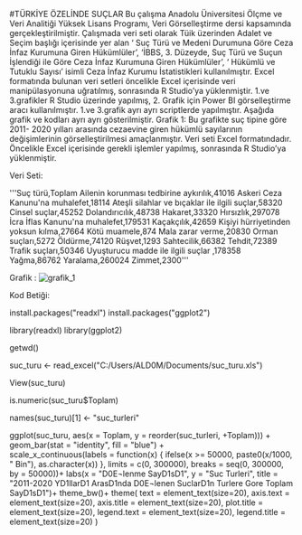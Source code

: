#TÜRKİYE ÖZELİNDE SUÇLAR
Bu çalışma Anadolu Üniversitesi Ölçme ve Veri Analitiği Yüksek Lisans Programı, Veri Görselleştirme dersi kapsamında gerçekleştirilmiştir. Çalışmada veri seti olarak Tüik üzerinden Adalet ve Seçim başlığı içerisinde yer alan ‘ Suç Türü ve Medeni Durumuna Göre Ceza İnfaz Kurumuna Giren Hükümlüler’,  ‘İBBS, 3. Düzeyde, Suç Türü ve Suçun İşlendiği ile Göre Ceza İnfaz Kurumuna Giren Hükümlüler’, ‘ Hükümlü ve Tutuklu Sayısı’ isimli Ceza İnfaz Kurumu İstatistikleri kullanılmıştır. Excel formatında bulunan veri setleri öncelikle Excel içerisinde veri manipülasyonuna uğratılmış, sonrasında R Studio’ya yüklenmiştir. 1.ve 3.grafikler R Studio üzerinde yapılmış, 2. Grafik için Power BI görselleştirme aracı kullanılmıştır. 1.ve 3.grafik ayrı ayrı scriptlerde yapılmıştır. Aşağıda grafik ve kodları ayrı ayrı gösterilmiştir. 
Grafik 1: 
Bu grafikte suç tipine göre 2011- 2020 yılları arasında cezaevine giren hükümlü sayılarının değişimlerinin görselleştirilmesi amaçlanmıştır. Veri seti Excel formatındadır. Öncelikle Excel içerisinde gerekli işlemler yapılmış, sonrasında R Studio’ya yüklenmiştir. 

Veri Seti: 


'''Suç türü,Toplam
Ailenin korunması tedbirine aykırılık,41016
Askeri Ceza Kanunu'na muhalefet,18114
Ateşli silahlar ve bıçaklar ile ilgili suçlar,58320
Cinsel suçlar,45252
Dolandırıcılık,48738
Hakaret,33320
Hırsızlık,297078
İcra İflas Kanunu'na muhalefet,179531
Kaçakçılık,42659
Kişiyi hürriyetinden yoksun kılma,27664
Kötü muamele,874
Mala zarar verme,20830
Orman suçları,5272
Öldürme,74120
Rüşvet,1293
Sahtecilik,66382
Tehdit,72389
Trafik suçları,50346
Uyuşturucu madde ile ilgili suçlar ,178358
Yağma,86762
Yaralama,260024
Zimmet,2300'''



Grafik : 
 ![grafik_1](https://github.com/alimcaglarr/data_visualization/assets/117393076/3d1e26f3-41da-43b8-a8c2-f32979fda86d)


Kod Betiği: 

install.packages("readxl")
install.packages("ggplot2")

library(readxl)
library(ggplot2)

getwd()

suc_turu <- read_excel("C:/Users/ALD0M/Documents/suc_turu.xls")

View(suc_turu)

is.numeric(suc_turu$Toplam)

names(suc_turu)[1] <- "suc_turleri"


ggplot(suc_turu, aes(x = Toplam, y = reorder(suc_turleri, +Toplam))) +
  geom_bar(stat = "identity", fill = "blue") +  
  scale_x_continuous(labels = function(x) {
    ifelse(x >= 50000, paste0(x/1000, " Bin"), as.character(x))
  }, limits = c(0, 300000), breaks = seq(0, 300000, by = 50000))+
  labs(x = "D0E¬lenme SayD1sD1",
       y = "Suc Turleri",
       title = "2011-2020 YD1llarD1 ArasD1nda D0E¬lenen SuclarD1n Turlere Gore Toplam SayD1sD1")+
  theme_bw()+
  theme(
    text = element_text(size=20),
    axis.text = element_text(size=20),
    axis.title = element_text(size=20),
    plot.title = element_text(size=20),
    legend.text = element_text(size=20),
    legend.title = element_text(size=20)
  )

